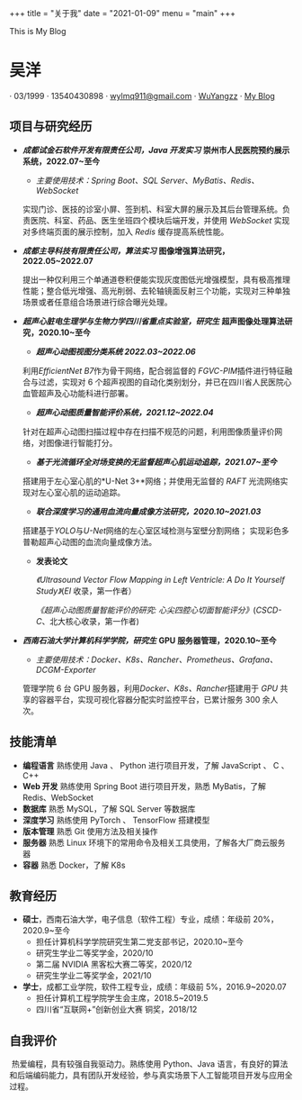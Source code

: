 +++
title = "关于我"
date = "2021-01-09"
menu = "main"
+++

This is My Blog


# 吴洋
·
03/1999
·
13540430898
·
wylmq911@gmail.com
·
[WuYangzz](https://github.com/wuyangzz)
·
[My Blog](https://wuyangzz.github.io)

##  项目与研究经历

- ***成都试金石软件开发有限责任公司，Java 开发实习***  **崇州市人民医院预约展示系统，2022.07~至今**

  - *主要使用技术：Spring Boot、SQL Server*、*MyBatis、Redis、WebSocket*

  实现门诊、医技的诊室小屏、签到机、科室大屏的展示及其后台管理系统。负责医院、科室、药品、医生坐班四个模块后端开发，并使用 *WebSocket* 实现对多终端页面的展示控制，加入 *Redis* 缓存提高系统性能。

- ***成都主导科技有限责任公司，算法实习***  **图像增强算法研究，2022.05~2022.07**

  提出一种仅利用三个单通道卷积便能实现灰度图低光增强模型，具有极高推理性能；整合低光增强、高光削弱、去轮轴镜面反射三个功能，实现对三种单独场景或者任意组合场景进行综合曝光处理。

- ***超声心脏电生理学与生物力学四川省重点实验室，研究生*** **超声图像处理算法研究，2020.10~至今**

  * ***超声心动图视图分类系统 2022.03~2022.06***

  利用*EfficientNet B7*作为骨干网络，配合弱监督的 *FGVC-PIM*插件进行特征融合与过滤，实现对 6 个超声视图的自动化类别划分，并已在四川省人民医院心血管超声及心功能科进行部署。

  * ***超声心动图质量智能评价系统，2021.12~2022.04***

  针对在超声心动图扫描过程中存在扫描不规范的问题，利用图像质量评价网络，对图像进行智能打分。

  * ***基于光流循环全对场变换的无监督超声心肌运动追踪，2021.07~至今***

  搭建用于左心室心肌的*U-Net 3+*网络；并使用无监督的 *RAFT* 光流网络实现对左心室心肌的运动追踪。

  * ***联合深度学习的通用血流向量成像方法研究，2020.10~2021.03***

  搭建基于*YOLO*与*U-Net*网络的左心室区域检测与室壁分割网络； 实现彩色多普勒超声心动图的血流向量成像方法。

  * **发表论文**

    *《Ultrasound Vector Flow Mapping in Left Ventricle: A Do It Yourself Study》*(*EI* 收录，第一作者）

    *《超声心动图质量智能评价的研究: 心尖四腔心切面智能评分》*(*CSCD-C*、北大核心收录，第一作者)

- ***西南石油大学计算机科学学院，研究生*** **GPU 服务器管理，2020.10~至今**

  - *主要使用技术：Docker、K8s、Rancher、Prometheus、Grafana、DCGM-Exporter*

  管理学院 6 台 GPU 服务器，利用*Docker、K8s、Rancher*搭建用于 *GPU* 共享的容器平台，实现可视化容器分配实时监控平台，已累计服务 300 余人次。

## 技能清单

- **编程语言** 熟练使用 Java 、 Python 进行项目开发，了解 JavaScript 、 C 、 C++
- **Web 开发** 熟练使用 Spring Boot 进行项目开发，熟悉 MyBatis，了解 Redis、WebSocket
- **数据库** 熟悉 MySQL，了解 SQL Server 等数据库
- **深度学习** 熟练使用 PyTorch 、 TensorFlow 搭建模型
- **版本管理** 熟悉 Git 使用方法及相关操作
- **服务器** 熟悉 Linux 环境下的常用命令及相关工具使用，了解各大厂商云服务器
- **容器** 熟悉 Docker，了解 K8s

##  教育经历

- **硕士**，西南石油大学，电子信息（软件工程）专业，成绩：年级前 20%，2020.9~至今
  * 担任计算机科学学院研究生第二党支部书记，2020.10~至今
  * 研究生学业二等奖学金，2020/10
  * 第二届 NVIDIA 黑客松大赛二等奖，2020/12
  * 研究生学业二等奖学金，2021/10
- **学士**，成都工业学院，软件工程专业，成绩：年级前 5%，2016.9~2020.07
  - 担任计算机工程学院学生会主席，2018.5~2019.5
  - 四川省“互联网+”创新创业大赛 铜奖，2018/12

##  自我评价

​	热爱编程，具有较强自我驱动力。熟练使用 Python、Java 语言，有良好的算法和后端编码能力，具有团队开发经验，参与真实场景下人工智能项目开发与应用全过程。